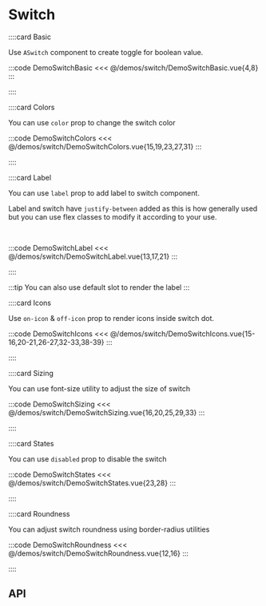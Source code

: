 <script lang="ts" setup>
import api from '@anu-vue/component-meta/ASwitch.json'
</script>

# Switch

<!-- 👉 Basic -->
::::card Basic

Use `ASwitch` component to create toggle for boolean value.

:::code DemoSwitchBasic
<<< @/demos/switch/DemoSwitchBasic.vue{4,8}
:::

::::

<!-- 👉 Colors -->
::::card Colors

You can use `color` prop to change the switch color

:::code DemoSwitchColors
<<< @/demos/switch/DemoSwitchColors.vue{15,19,23,27,31}
:::

::::

<!-- 👉 Label -->
::::card Label

You can use `label` prop to add label to switch component.

Label and switch have `justify-between` added as this is how generally used but you can use flex classes to modify it according to your use.

<br>

:::code DemoSwitchLabel
<<< @/demos/switch/DemoSwitchLabel.vue{13,17,21}
:::

::::

:::tip
You can also use default slot to render the label
:::

<!-- 👉 Icons -->
::::card Icons

Use `on-icon` & `off-icon` prop to render icons inside switch dot.

:::code DemoSwitchIcons
<<< @/demos/switch/DemoSwitchIcons.vue{15-16,20-21,26-27,32-33,38-39}
:::

::::

<!-- 👉 Sizing -->
::::card Sizing

You can use font-size utility to adjust the size of switch

:::code DemoSwitchSizing
<<< @/demos/switch/DemoSwitchSizing.vue{16,20,25,29,33}
:::

::::

<!-- 👉 States -->
::::card States

You can use `disabled` prop to disable the switch

:::code DemoSwitchStates
<<< @/demos/switch/DemoSwitchStates.vue{23,28}
:::

::::

<!-- 👉 Roundness -->
::::card Roundness

You can adjust switch roundness using border-radius utilities

:::code DemoSwitchRoundness
<<< @/demos/switch/DemoSwitchRoundness.vue{12,16}
:::

::::

<!-- 👉 API -->
## API

<Api :api="api"></Api>
